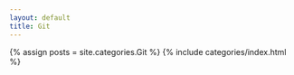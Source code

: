 ```yaml
---
layout: default
title: Git
---
```

{% assign posts = site.categories.Git %}
{% include categories/index.html %}

